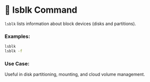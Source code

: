 # 🧱 lsblk Command

`lsblk` lists information about block devices (disks and partitions).

### Examples:
```bash
lsblk
lsblk -f
```

### Use Case:
Useful in disk partitioning, mounting, and cloud volume management.